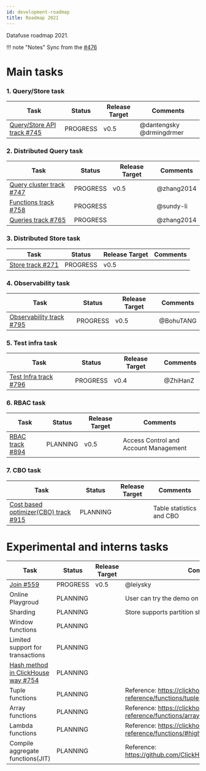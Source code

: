 ```yaml
---
id: development-roadmap
title: Roadmap 2021
---
```


Datafuse roadmap 2021.

!!! note "Notes"
    Sync from the [#476](https://github.com/datafuselabs/datafuse/issues/746)


# Main tasks

###  1. Query/Store task

| Task                                         | Status    | Release Target | Comments        | 
| ----------------------------------------------- | --------- | -------------- | --------------- | 
| [ Query/Store API track #745](https://github.com/datafuselabs/datafuse/issues/745)| PROGRESS  |  v0.5 | @dantengsky @drmingdrmer  |

###  2. Distributed Query task

| Task                                         | Status    | Release Target | Comments        | 
| ----------------------------------------------- | --------- | -------------- | --------------- | 
| [Query cluster track #747](https://github.com/datafuselabs/datafuse/issues/747) | PROGRESS  |  v0.5 | @zhang2014 |
| [Functions track #758](https://github.com/datafuselabs/datafuse/issues/758)| PROGRESS  |   | @sundy-li   |
|[Queries track #765](https://github.com/datafuselabs/datafuse/issues/765/)|PROGRESS| | @zhang2014|

###  3. Distributed Store task

| Task                                         | Status    | Release Target | Comments        | 
| ----------------------------------------------- | --------- | -------------- | --------------- | 
| [Store track #271](https://github.com/datafuselabs/datafuse/issues/271) | PROGRESS  |  v0.5 | |


### 4. Observability task
| Task                                         | Status    | Release Target | Comments        | 
| ----------------------------------------------- | --------- | -------------- | --------------- | 
| [Observability track #795](https://github.com/datafuselabs/datafuse/issues/795) | PROGRESS  |  v0.5 | @BohuTANG  |

### 5. Test infra task

| Task                                         | Status    | Release Target | Comments        | 
| ----------------------------------------------- | --------- | -------------- | --------------- | 
| [Test Infra track #796](https://github.com/datafuselabs/datafuse/issues/796) | PROGRESS  |  v0.4 | @ZhiHanZ  |

### 6. RBAC task

| Task                                         | Status    | Release Target | Comments        | 
| ----------------------------------------------- | --------- | -------------- | --------------- | 
| [RBAC track #894](https://github.com/datafuselabs/datafuse/issues/894) | PLANNING  | v0.5  |  Access Control and Account Management |

### 7. CBO task

| Task                                         | Status    | Release Target | Comments        | 
| ----------------------------------------------- | --------- | -------------- | --------------- | 
| [Cost based optimizer(CBO) track #915](https://github.com/datafuselabs/datafuse/issues/915) | PLANNING  |   |  Table statistics and CBO |

# Experimental and interns tasks

| Task                                         | Status    | Release Target | Comments        | 
| ----------------------------------------------- | --------- | -------------- | --------------- | 
| [Join #559](https://github.com/datafuselabs/datafuse/pull/559) |  PROGRESS | v0.5  | @leiysky  |
| Online Playgroud  | PLANNING  |   | User can try the demo on the datafuse.rs website |
| Sharding |  PLANNING |   | Store supports partition sharding |
| Window functions | PLANNING  |   |  |
| Limited support for transactions | PLANNING  |   |  |
| [Hash method in ClickHouse way #754](https://github.com/datafuselabs/datafuse/issues/754) | PLANNING  |   |  |
| Tuple functions | PLANNING  |   | Reference: https://clickhouse.tech/docs/en/sql-reference/functions/tuple-functions/  |
| Array functions | PLANNING  |   |  Reference: https://clickhouse.tech/docs/en/sql-reference/functions/array-functions/ |
| Lambda functions | PLANNING  |   | Reference: https://clickhouse.tech/docs/en/sql-reference/functions/#higher-order-functions  |
| Compile aggregate functions(JIT) | PLANNING  |   | Reference: https://github.com/ClickHouse/ClickHouse/pull/24789  |

